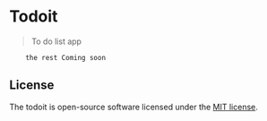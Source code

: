 # Todoit
> To do list app

```
    the rest Coming soon
```

## License
The todoit is open-source software licensed under the [MIT license](https://opensource.org/licenses/MIT).
